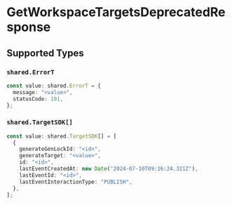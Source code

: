 # GetWorkspaceTargetsDeprecatedResponse


## Supported Types

### `shared.ErrorT`

```typescript
const value: shared.ErrorT = {
  message: "<value>",
  statusCode: 101,
};
```

### `shared.TargetSDK[]`

```typescript
const value: shared.TargetSDK[] = [
  {
    generateGenLockId: "<id>",
    generateTarget: "<value>",
    id: "<id>",
    lastEventCreatedAt: new Date("2024-07-10T09:16:24.321Z"),
    lastEventId: "<id>",
    lastEventInteractionType: "PUBLISH",
  },
];
```

